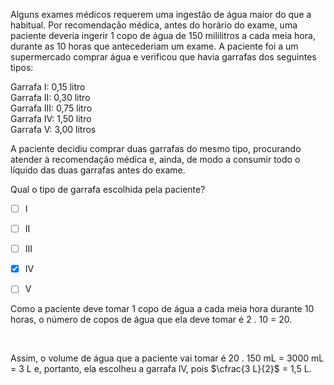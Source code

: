 

Alguns exames médicos requerem uma ingestão de água maior do que a habitual. Por recomendação médica, antes do horário do exame, uma paciente deveria ingerir 1 copo de água de 150 mililitros a cada meia hora, durante as 10 horas que antecederiam um exame. A paciente foi a um supermercado comprar água e verificou que havia garrafas dos seguintes tipos:

Garrafa I: 0,15 litro\
Garrafa II: 0,30 litro\
Garrafa III: 0,75 litro\
Garrafa IV: 1,50 litro\
Garrafa V: 3,00 litros

A paciente decidiu comprar duas garrafas do mesmo tipo, procurando atender à recomendação médica e, ainda, de modo a consumir todo o líquido das duas garrafas antes do exame.

Qual o tipo de garrafa escolhida pela paciente?



- [ ] I
- [ ] II
- [ ] III
- [x] IV
- [ ] V


Como a paciente deve tomar 1 copo de água a cada meia hora durante 10 horas, o número de copos de água que ela deve tomar é 2 . 10 = 20.

 

Assim, o volume de água que a paciente vai tomar é 20 . 150 mL = 3000 mL = 3 L e, portanto, ela escolheu a garrafa IV, pois $\cfrac{3 L}{2}$ = 1,5 L.
